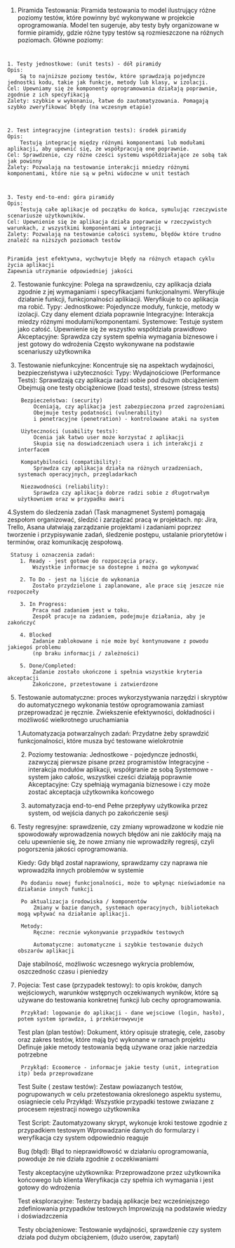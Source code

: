 
1. Piramida Testowania:
	Piramida testowania to model ilustrujący różne poziomy testów, które powinny być wykonywane w projekcie oprogramowania.
	Model ten sugeruje, aby testy były organizowane w formie piramidy, gdzie różne typy testów są rozmieszczone na różnych poziomach. Główne poziomy:
#
	1. Testy jednostkowe: (unit tests) - dół piramidy
	Opis:
		Są to najniższe poziomy testów, które sprawdzają pojedyncze jednostki kodu, takie jak funkcje, metody lub klasy, w izolacji.
	Cel: Upewniamy się że komponenty oprogramowania działają poprawnie, zgodnie z ich specyfikacją
	Zalety: szybkie w wykonaniu, łatwe do zautomatyzowania. Pomagają szybko zweryfikować błędy (na wczesnym etapie)

#
	2. Test integracyjne (integration tests): środek piramidy
	Opis:
		Testują integrację między różnymi komponentami lub modułami aplikacji, aby upewnić się, że współpracują one poprawnie.
	Cel: Sprawdzenie, czy różne cześci systemu współdziałające ze sobą tak jak powinny
	Zalety: Pozwalają na testowanie interakcji mniedzy różnymi komponentami, które nie są w pełni widoczne w unit testach

#
	3. Testy end-to-end: góra piramidy
	Opis: 
		Testują całe aplikacje od początku do końca, symulując rzeczywiste scenariusze użytkowników.
	Cel: Upewnienie się że aplikacja działa poprawnie w rzeczywistych warunkach, z wszystkimi komponentami w integracji
	Zalety: Pozwalają na testowanie całości systemu, błędów które trudno znaleźć na niższych poziomach testów


	Piramida jest efektywna, wychwytuje błędy na różnych etapach cyklu życia aplikacji
	Zapewnia utrzymanie odpowiedniej jakości


2. Testowanie funkcyjne:
	Polega na sprawdzeniu, czy aplikacja działa zgodnie z jej wymaganiami i specyfikacjami funkcjonalnymi.
	Weryfikuje działanie funkcji, funkcjonalności aplikiacji.
	Weryfikuje to co aplikacja ma robić.
	Typy:
		Jednostkowe:
			Pojedyncze moduły, funkcje, metody w izolacji. Czy dany element działa poprawnie
		Integracyjne:
			Interakcja miedzy różnymi modułami/komponentami. 
		Systemowe:
			Testuje system jako całość. Upewnienie się że wszystko współdziała prawidłowo
		Akceptacyjne:
			Sprawdza czy system spełnia wymagania biznesowe i jest gotowy do wdrożenia
			Często wykonywane na podstawie scenariuszy użytkownika


3. Testowanie niefunkcyjne:
	Koncentruje się na aspektach wydajności, bezpieczeństywa i użyteczności:
	Typy:
		Wydajnościowe (Performance Tests):
			Sprawdzają czy aplikacja radzi sobie pod dużym obciążeniem
				Obejmują one testy obciążeniowe (load tests), stresowe (stress tests) 

		Bezpieczeństwa: (security)
			Oceniają, czy aplikacja jest zabezpieczona przed zagrożeniami
			Obejmuje testy podatności (vulnerability) 
			i penetracyjne (penetration) - kontrolowane ataki na system

		Użyteczności (usability tests):
			Ocenia jak łatwo user może korzystać z aplikacji
			Skupia się na doswiadczeniach usera i ich interakcji z interfacem

		Kompatybilności (compatibility):
			Sprawdza czy aplikacja działa na różnych urzadzeniach, systemach operacyjnych, przegladarkach

		Niezawodności (reliability):
			Sprawdza czy aplikacja dobrze radzi sobie z długotrwałym użytkowniem oraz w przypadku awari


4.System do śledzenia zadań  (Task managmenet System)
	 pomagają zespołom organizować, śledzić i zarządzać pracą w projektach.
	 np: Jira, Trello, Asana
	 ułatwiają zarządzanie projektami i zadaniami poprzez tworzenie i przypisywanie zadań, 
	 śledzenie postępu, ustalanie priorytetów i terminów, oraz komunikację zespołową.

	 Statusy i oznaczenia zadań:
	 	1. Ready - jest gotowe do rozpoczęcia pracy.
	 		Wszystkie informacje sa dostepne i można go wykonywać

	 	2. To Do - jest na liście do wykonania 
	 		Zostało przydzielone i zaplanowane, ale prace się jeszcze nie rozpoczeły

	 	3. In Progress:
	 		Praca nad zadaniem jest w toku.
	 		Zespół pracuje na zadaniem, podejmuje działania, aby je zakończyć

	 	4. Blocked
	 		Zadanie zablokowane i nie może być kontynuowane z powodu jakiegoś problemu
	 		(np braku informacji / zależności)

	 	5. Done/Completed:
	 		Zadanie zostało ukończone i spełnia wszystkie kryteria akceptacji
	 		Zakończone, przetestowane i zatwierdzone

5. Testowanie automatyczne:
	proces wykorzystywania narzędzi i skryptów do automatycznego wykonania testów oprogramowania 
	zamiast przeprowadzać je ręcznie. Zwiekszenie efektywności, dokładności i możliwość wielkrotnego uruchamiania

	1.Automatyzacja potwarzalnych zadań:
		Przydatne żeby sprawdzić funkcjonalności, które musza być testowane wielokrotnie

	2. Poziomy testowania:
		Jednostkowe - pojedyncze jednostki, zazwyczaj pierwsze pisane przez programistów
		Integracyjne - interakcja modułów aplikacji, współgranie ze sobą
		Systemowe - system jako całośc, wszystkei cześci działają poprawnie
		Akceptacyjne: Czy spełniają wymagania biznesowe i czy może zostać akceptacja użytkownika końcowego

	3. automatyzacja end-to-end
		Pełne przepływy użytkowika przez system, od wejścia danych po zakończenie sesji

6. Testy regresyjne:
	sprawdzenie, czy zmiany wprowadzone w kodzie nie spowodowały wprowadzenia nowych błędów ani nie zakłóciły
	mają na celu upewnienie się,
		 że nowe zmiany nie wprowadziły regresji, czyli pogorszenia jakości oprogramowania.	

	Kiedy:
		Gdy błąd został naprawiony, sprawdzamy czy naprawa nie wprowadziła innych problemów w systemie

		Po dodaniu nowej funkcjonalności, może to wpłynąc nieświadomie na działanie innych funkcji

		Po aktualizacja środowiska / komponentów
			Zmiany w bazie danych, systemach operacyjnych, bibliotekach mogą wpływać na działanie aplikacji.

		Metody:
			Ręczne: recznie wykonywanie przypadków testowych 

			Automatyczne: automatyczne i szybkie testowanie dużych obszarów aplikacji

	Daje stabilność, możliwośc wczesnego wykrycia problemów, oszczednośc czasu i pieniedzy

7. Pojecia:
	Test case (przypadek testowy):
		to opis kroków, 
			danych wejściowych,
			warunków wstępnych
			oczekiwanych wyników, które są używane do testowania konkretnej funkcji lub cechy oprogramowania.

		Przykład: logowanie do aplikacji - dane wejsciowe (login, hasło), potem system sprawdza, i przekierowywuje 

	Test plan (plan testów):
		Dokument, który opisuje strategię, cele,  zasoby oraz zakres testów, które mają być wykonane w ramach projektu
		Definuje jakie metody testowania będą używane oraz jakie narzedzia potrzebne

		Przykłąd: Ecoomerce - informacje jakie testy (unit, integration itp) beda przeprowadzane 

	Test Suite ( zestaw testów):
		Zestaw powiazanych testów, pogrupowanych w celu przetestowania okreslonego aspektu systemu, osiagniecie celu
		Przykłąd: Wszystkie przypadki testowe zwiazane z procesem rejestracji nowego użytkownika


	Test Script:
		Zautomatyzowany skrypt, wykonuje kroki testowe zgodnie z przypadkiem testowym
		Wprowadzanie danych do formularzy i weryfikacja czy system odpowiednio reaguje

	Bug (błąd):
		Błąd to nieprawidłowość w działaniu oprogramowania, powoduje że nie działa zgodnie z oczekiwaniami

	Testy akceptacyjne użytkownika:
		Przeprowadzone przez użytkownika końcowego lub klienta
		Weryfikacja czy spełnia ich wymagania i jest gotowy do wdrożenia

	Test eksploracyjne:
		Testerzy badają aplikacje bez wcześniejszego zdefiniowania przypadków testowych
		Improwizują na podstawie wiedzy i doświadzczenia

	Testy obciążeniowe:
		Testowanie wydajności, sprawdzenie czy system działa pod dużym obciążeniem, (dużo userów, zapytań)
